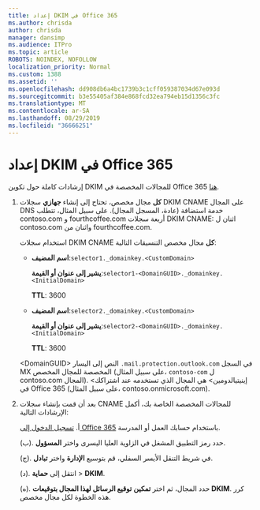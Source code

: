 ```yaml
---
title: إعداد DKIM في Office 365
ms.author: chrisda
author: chrisda
manager: dansimp
ms.audience: ITPro
ms.topic: article
ROBOTS: NOINDEX, NOFOLLOW
localization_priority: Normal
ms.custom: 1388
ms.assetid: ''
ms.openlocfilehash: dd908db6a4bc1739b3c1cff059387034d67e093d
ms.sourcegitcommit: b3e55405af384e868fcd32ea794eb15d1356c3fc
ms.translationtype: MT
ms.contentlocale: ar-SA
ms.lasthandoff: 08/29/2019
ms.locfileid: "36666251"
---
```

# <a name="setup-dkim-in-office-365"></a>إعداد DKIM في Office 365

إرشادات كاملة حول تكوين DKIM للمجالات المخصصة في Office 365 [هنا](https://docs.microsoft.com/office365/SecurityCompliance/use-dkim-to-validate-outbound-email#what-you-need-to-do-to-manually-set-up-dkim-in-office-365).

1. **كل** مجال مخصص، تحتاج إلى إنشاء **جهازي** سجلات DKIM CNAME على المجال DNS خدمة استضافة (عادة، المسجل المجال). على سبيل المثال، تتطلب contoso.com و fourthcoffee.com أربعة سجلات DKIM CNAME: اثنان ل contoso.com واثنان من fourthcoffee.com.

   استخدام سجلات DKIM CNAME **كل** مجال مخصص التنسيقات التالية:

   - **اسم المضيف**:`selector1._domainkey.<CustomDomain>`

     **يشير إلى عنوان أو القيمة**:`selector1-<DomainGUID>._domainkey.<InitialDomain>`

     **TTL**: 3600

   - **اسم المضيف**:`selector2._domainkey.<CustomDomain>`

     **يشير إلى عنوان أو القيمة**:`selector2-<DomainGUID>._domainkey.<InitialDomain>`

     **TTL**: 3600

   \<DomainGUID\> النص إلى اليسار `.mail.protection.outlook.com` في السجل MX المخصصة للمجال المخصص (على سبيل المثال، `contoso-com` ل contoso.com المجال). \<إينيتيالدومين\> هي المجال الذي تستخدمه عند اشتراكك في Office 365 (على سبيل المثال، contoso.onmicrosoft.com).

2. بعد أن قمت بإنشاء سجلات CNAME للمجالات المخصصة الخاصة بك، أكمل الإرشادات التالية:

   أ. [تسجيل الدخول إلى Office 365](https://support.office.microsoft.com/article/e9eb7d51-5430-4929-91ab-6157c5a050b4) باستخدام حسابك العمل أو المدرسة.

   (ب). حدد رمز التطبيق المشغل في الزاوية العليا اليسرى واختر **المسؤول**.

   (ج). في شريط التنقل الأيسر السفلي، قم بتوسيع **الإدارة** واختر **تبادل**.

   (د). انتقل إلى **حماية** > **DKIM**.

   (ه). حدد المجال، ثم اختر **تمكين** **توقيع الرسائل لهذا المجال بتوقيعات DKIM**. كرر هذه الخطوة لكل مجال مخصص.
